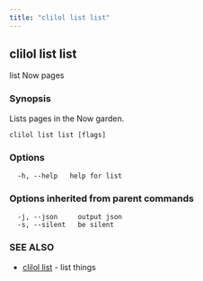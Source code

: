 ```yaml
---
title: "clilol list list"
---
```

## clilol list list

list Now pages

### Synopsis

Lists pages in the Now garden.

```
clilol list list [flags]
```

### Options

```
  -h, --help   help for list
```

### Options inherited from parent commands

```
  -j, --json     output json
  -s, --silent   be silent
```

### SEE ALSO

* [clilol list](clilol_list.md)	 - list things

